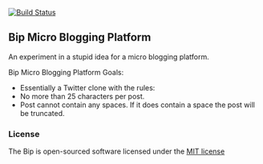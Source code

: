 [![Build Status](https://travis-ci.org/bmitch/bip.svg?branch=master)](https://travis-ci.org/bmitch/bip)

## Bip Micro Blogging Platform

An experiment in a stupid idea for a micro blogging platform.

Bip Micro Blogging Platform Goals:
* Essentially a Twitter clone with the rules:
 * No more than 25 characters per post.
 * Post cannot contain any spaces. If it does contain a space the post will be truncated.


### License

The Bip is open-sourced software licensed under the [MIT license](http://opensource.org/licenses/MIT)

